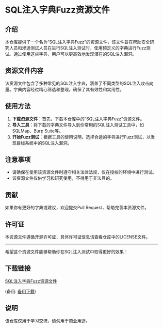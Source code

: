 # SQL注入字典Fuzz资源文件

## 介绍

本仓库提供了一个名为“SQL注入字典Fuzz”的资源文件，该文件旨在帮助安全研究人员和渗透测试人员在进行SQL注入测试时，使用预定义的字典进行Fuzz测试。通过使用这些字典，用户可以更高效地发现潜在的SQL注入漏洞。

## 资源文件内容

该资源文件包含了多种常见的SQL注入字典，涵盖了不同类型的SQL注入攻击向量。字典内容经过精心筛选和整理，确保了其有效性和实用性。

## 使用方法

1. **下载资源文件**：首先，下载本仓库中的“SQL注入字典Fuzz”资源文件。
2. **导入工具**：将下载的字典文件导入到你常用的SQL注入测试工具中，如SQLMap、Burp Suite等。
3. **开始Fuzz测试**：根据工具的使用说明，选择合适的字典进行Fuzz测试，以发现目标系统中的SQL注入漏洞。

## 注意事项

- 请确保在使用该资源文件时遵守相关法律法规，仅在授权的环境中进行测试。
- 该资源文件仅供学习和研究使用，不得用于非法目的。

## 贡献

如果你有更好的字典或建议，欢迎提交Pull Request，帮助完善本资源文件。

## 许可证

本资源文件遵循开源许可证，具体许可证信息请查看仓库中的LICENSE文件。

---

希望这个资源文件能够帮助你在SQL注入测试中取得更好的效果！

## 下载链接
[SQL注入字典Fuzz资源文件](https://pan.quark.cn/s/9efb469f763b) 

(备用: [备用下载](https://pan.baidu.com/s/1KVUGB2nI0B6DZdyzXb0Omw?pwd=1234))

## 说明

该仓库仅用于学习交流，请勿用于商业用途。
